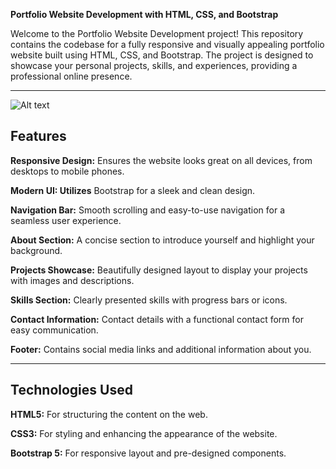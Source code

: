 **Portfolio Website Development with HTML, CSS, and Bootstrap**

Welcome to the Portfolio Website Development project! This repository contains the codebase for a fully responsive and visually appealing portfolio website built using HTML, CSS, and Bootstrap. The project is designed to showcase your personal projects, skills, and experiences, providing a professional online presence.
<hr>

![Alt text](https://askaf.in/assets/img/Web-Banner-5.png)

<h2>Features</h2>

**Responsive Design:** Ensures the website looks great on all devices, from desktops to mobile phones.

**Modern UI: Utilizes** Bootstrap for a sleek and clean design.

**Navigation Bar:** Smooth scrolling and easy-to-use navigation for a seamless user experience.

**About Section:** A concise section to introduce yourself and highlight your background.

**Projects Showcase:** Beautifully designed layout to display your projects with images and descriptions.

**Skills Section:** Clearly presented skills with progress bars or icons.

**Contact Information:** Contact details with a functional contact form for easy communication.

**Footer:** Contains social media links and additional information about you.
<hr>
<h2>Technologies Used</h2>

**HTML5:** For structuring the content on the web.

**CSS3:** For styling and enhancing the appearance of the website.

**Bootstrap 5:** For responsive layout and pre-designed components.


